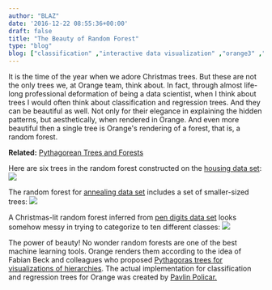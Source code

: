 ```yaml
---
author: "BLAZ"
date: '2016-12-22 08:55:36+00:00'
draft: false
title: "The Beauty of Random Forest"
type: "blog"
blog: ["classification" ,"interactive data visualization" ,"orange3" ,"regression"  ,"tree" ,"visualization" ]
---
```


It is the time of the year when we adore Christmas trees. But these are not the only trees we, at Orange team, think about. In fact, through almost life-long professional deformation of being a data scientist, when I think about trees I would often think about classification and regression trees. And they can be beautiful as well. Not only for their elegance in explaining the hidden patterns, but aesthetically, when rendered in Orange. And even more beautiful then a single tree is Orange's rendering of a forest, that is, a random forest.


**Related:** [Pythagorean Trees and Forests](/blog/2016/07/29/pythagorean-trees-and-forests/)


Here are six trees in the random forest constructed on the [housing data set](https://archive.ics.uci.edu/ml/datasets/Housing):
![](/images/2016/12/pythagorean-forest-housing.png)

The random forest for [annealing data set](https://archive.ics.uci.edu/ml/datasets/Annealing) includes a set of smaller-sized trees:
![](/images/2016/12/random-forest-anneal2.png)

A Christmas-lit random forest inferred from [pen digits data set](http://archive.ics.uci.edu/ml/datasets/Pen-Based+Recognition+of+Handwritten+Digits) looks somehow messy in trying to categorize to ten different classes:
![](/images/2016/12/pythagorean-forest-pendigits.png)

The power of beauty! No wonder random forests are one of the best machine learning tools. Orange renders them according to the idea of Fabian Beck and colleagues who proposed [Pythagoras trees for visualizations of hierarchies](http://publications.fbeck.com/ivapp14-pythagoras.pdf). The actual implementation for classification and regression trees for Orange was created by [Pavlin Policar.](https://github.com/pavlin-policar)
